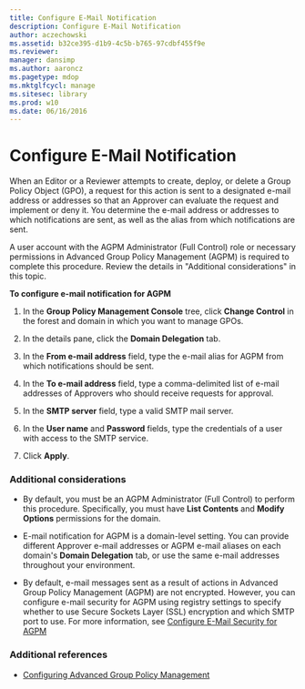 ```yaml
---
title: Configure E-Mail Notification
description: Configure E-Mail Notification
author: aczechowski
ms.assetid: b32ce395-d1b9-4c5b-b765-97cdbf455f9e
ms.reviewer: 
manager: dansimp
ms.author: aaroncz
ms.pagetype: mdop
ms.mktglfcycl: manage
ms.sitesec: library
ms.prod: w10
ms.date: 06/16/2016
---
```



# Configure E-Mail Notification


When an Editor or a Reviewer attempts to create, deploy, or delete a Group Policy Object (GPO), a request for this action is sent to a designated e-mail address or addresses so that an Approver can evaluate the request and implement or deny it. You determine the e-mail address or addresses to which notifications are sent, as well as the alias from which notifications are sent.

A user account with the AGPM Administrator (Full Control) role or necessary permissions in Advanced Group Policy Management (AGPM) is required to complete this procedure. Review the details in "Additional considerations" in this topic.

**To configure e-mail notification for AGPM**

1.  In the **Group Policy Management Console** tree, click **Change Control** in the forest and domain in which you want to manage GPOs.

2.  In the details pane, click the **Domain Delegation** tab.

3.  In the **From e-mail address** field, type the e-mail alias for AGPM from which notifications should be sent.

4.  In the **To e-mail address** field, type a comma-delimited list of e-mail addresses of Approvers who should receive requests for approval.

5.  In the **SMTP server** field, type a valid SMTP mail server.

6.  In the **User name** and **Password** fields, type the credentials of a user with access to the SMTP service.

7.  Click **Apply**.

### Additional considerations

-   By default, you must be an AGPM Administrator (Full Control) to perform this procedure. Specifically, you must have **List Contents** and **Modify Options** permissions for the domain.

-   E-mail notification for AGPM is a domain-level setting. You can provide different Approver e-mail addresses or AGPM e-mail aliases on each domain's **Domain Delegation** tab, or use the same e-mail addresses throughout your environment.

-   By default, e-mail messages sent as a result of actions in Advanced Group Policy Management (AGPM) are not encrypted. However, you can configure e-mail security for AGPM using registry settings to specify whether to use Secure Sockets Layer (SSL) encryption and which SMTP port to use. For more information, see [Configure E-Mail Security for AGPM](configure-e-mail-security-for-agpm-agpm30ops.md)

### Additional references

-   [Configuring Advanced Group Policy Management](configuring-advanced-group-policy-management.md)

 

 





